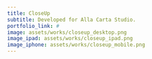 ```yaml
---
title: CloseUp
subtitle: Developed for Alla Carta Studio.
portfolio_link: #
image: assets/works/closeup_desktop.png
image_ipad: assets/works/closeup_ipad.png
image_iphone: assets/works/closeup_mobile.png
---
```


